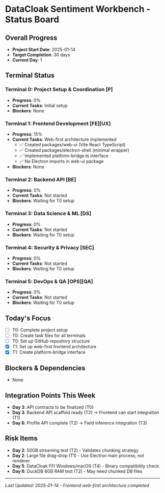# DataCloak Sentiment Workbench - Status Board

## Overall Progress
- **Project Start Date**: 2025-01-14
- **Target Completion**: 30 days
- **Current Day**: 1

## Terminal Status

### Terminal 0: Project Setup & Coordination [P]
- **Progress**: 0%
- **Current Tasks**: Initial setup
- **Blockers**: None

### Terminal 1: Frontend Development [FE][UX]
- **Progress**: 15%
- **Current Tasks**: Web-first architecture implemented
  - ✅ Created packages/web-ui (Vite React TypeScript)
  - ✅ Created packages/electron-shell (minimal wrapper)
  - ✅ Implemented platform-bridge.ts interface
  - ✅ No Electron imports in web-ui package
- **Blockers**: None

### Terminal 2: Backend API [BE]
- **Progress**: 0%
- **Current Tasks**: Not started
- **Blockers**: Waiting for T0 setup

### Terminal 3: Data Science & ML [DS]
- **Progress**: 0%
- **Current Tasks**: Not started
- **Blockers**: Waiting for T0 setup

### Terminal 4: Security & Privacy [SEC]
- **Progress**: 0%
- **Current Tasks**: Not started
- **Blockers**: Waiting for T0 setup

### Terminal 5: DevOps & QA [OPS][QA]
- **Progress**: 0%
- **Current Tasks**: Not started
- **Blockers**: Waiting for T0 setup

## Today's Focus
- [ ] T0: Complete project setup
- [ ] T0: Create task files for all terminals
- [ ] T0: Set up GitHub repository structure
- [x] T1: Set up web-first frontend architecture
- [x] T1: Create platform-bridge interface

## Blockers & Dependencies
- None

## Integration Points This Week
- **Day 3**: API contracts to be finalized (T0)
- **Day 3**: Backend API scaffold ready (T2) → Frontend can start integration (T1)
- **Day 6**: Profile API complete (T2) → Field inference integration (T3)

## Risk Items
- **Day 2**: 50GB streaming test (T2) - Validates chunking strategy
- **Day 2**: Large file drag-drop (T1) - Use Electron main process, not renderer
- **Day 5**: DataCloak FFI Windows/macOS (T4) - Binary compatibility check
- **Day 6**: DuckDB 8GB RAM test (T2) - May need chunked DB files

---
*Last Updated: 2025-01-14 - Frontend web-first architecture completed*